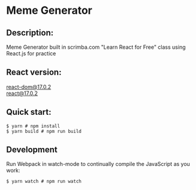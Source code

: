 # Meme Generator

## Description:
Meme Generator built in scrimba.com "Learn React for Free" class using React.js for practice

## React version:
react-dom@17.0.2\
react@17.0.2

## Quick start:
```
$ yarn # npm install
$ yarn build # npm run build
```

## Development
Run Webpack in watch-mode to continually compile the JavaScript as you work:
```
$ yarn watch # npm run watch
```
